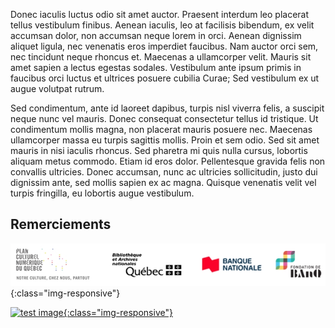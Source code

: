 Donec iaculis luctus odio sit amet auctor. Praesent interdum leo placerat tellus vestibulum finibus. Aenean iaculis, leo at facilisis bibendum, ex velit accumsan dolor, non accumsan neque lorem in orci. Aenean dignissim aliquet ligula, nec venenatis eros imperdiet faucibus. Nam auctor orci sem, nec tincidunt neque rhoncus et. Maecenas a ullamcorper velit. Mauris sit amet sapien a lectus egestas sodales. Vestibulum ante ipsum primis in faucibus orci luctus et ultrices posuere cubilia Curae; Sed vestibulum ex ut augue volutpat rutrum.

Sed condimentum, ante id laoreet dapibus, turpis nisl viverra felis, a suscipit neque nunc vel mauris. Donec consequat consectetur tellus id tristique. Ut condimentum mollis magna, non placerat mauris posuere nec. Maecenas ullamcorper massa eu turpis sagittis mollis. Proin et sem odio. Sed sit amet mauris in nisi iaculis rhoncus. Sed pharetra mi quis nulla cursus, lobortis aliquam metus commodo. Etiam id eros dolor. Pellentesque gravida felis non convallis ultricies. Donec accumsan, nunc ac ultricies sollicitudin, justo dui dignissim ante, sed mollis sapien ex ac magna. Quisque venenatis velit vel turpis fringilla, eu lobortis augue vestibulum.

## Remerciements

![test image](/assets/logos-2.jpg){:class="img-responsive"}

[![test image](image "tooltip"){:class="img-responsive"}](https://www.banq.qc.ca/)
